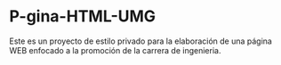 # P-gina-HTML-UMG
Este es un proyecto de estilo privado para la elaboración de una página WEB enfocado a la promoción de la carrera de ingenieria.
